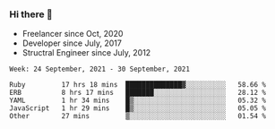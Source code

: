 ### Hi there 👋

- Freelancer since Oct, 2020
- Developer since July, 2017
- Structral Engineer since July, 2012

<!--START_SECTION:waka-->
```text
Week: 24 September, 2021 - 30 September, 2021

Ruby         17 hrs 18 mins  ██████████████▓░░░░░░░░░░   58.66 % 
ERB          8 hrs 17 mins   ███████░░░░░░░░░░░░░░░░░░   28.12 % 
YAML         1 hr 34 mins    █▒░░░░░░░░░░░░░░░░░░░░░░░   05.32 % 
JavaScript   1 hr 29 mins    █▒░░░░░░░░░░░░░░░░░░░░░░░   05.05 % 
Other        27 mins         ▒░░░░░░░░░░░░░░░░░░░░░░░░   01.54 % 
```
<!--END_SECTION:waka-->
